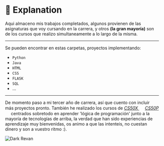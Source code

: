 # 🏫 Explanation

Aqui almaceno mis trabajos completados, algunos provienen de las asignaturas que voy cursando en la carrera, y otros **(la gran mayoría)** son de los cursos que realizo simultaneamente a lo largo de la misma.
***
Se pueden encontrar en estas carpetas, proyectos implementando:

- `Python`
- `Java`
- `HTML`
- `CSS`
- `FLASK`
- `SQL`
- ...

***
De momento paso a mi tercer año de carrera, así que cuento con incluir más proyectos pronto. También he realizado los cursos de 
*[CS50X <Img src="https://upload.wikimedia.org/wikipedia/en/thumb/3/3c/Shield_of_Harvard_College.svg/640px-Shield_of_Harvard_College.svg.png" width="15" height="15"/>](https://learning.edx.org/course/course-v1:HarvardX+CS50+X)* 
*[CS50P <Img src="https://upload.wikimedia.org/wikipedia/en/thumb/3/3c/Shield_of_Harvard_College.svg/640px-Shield_of_Harvard_College.svg.png" width="15" height="15"/>](https://learning.edx.org/course/course-v1:HarvardX+CS50P+Python)* 
centrados sobretodo en aprender 'lógica de programación' junto a la mayoría de tecnologías de arriba, la verdad que han sido experiencias de aprendizaje muy bienvenidas, os animo a que las intenteis, no cuestan dinero y son a vuestro ritmo :).

![Dark Revan](https://github.com/user-attachments/assets/b0e0ba80-9eb0-4197-b31d-e119c0ccca33)
